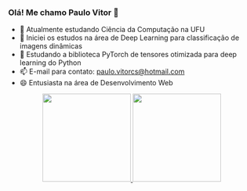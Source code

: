 ### Olá! Me chamo Paulo Vitor 👋
- 🔭 Atualmente estudando Ciência da Computação na UFU
- 🌱 Iniciei os estudos na área de Deep Learning para classificação de imagens dinâmicas
- 🌱 Estudando a biblioteca PyTorch de tensores otimizada para deep learning do Python 
- 📫 E-mail para contato: paulo.vitorcs@hotmail.com
- 😄 Entusiasta na área de Desenvolvimento Web
<div align="center">
  <a href="https://github.com/Paulo-vitorCS">
  <img height="180em" src="https://github-readme-stats.vercel.app/api?username=Paulo-vitorCS&show_icons=true&theme=merko&include_all_commits=true&count_private=true"/>
  <img height="180em" src="https://github-readme-stats.vercel.app/api/top-langs/?username=Paulo-vitorCS&layout=compact&langs_count=7&theme=dracula"/>
</div>
<div style="display: inline_block"><br>

